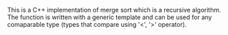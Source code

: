 This is a C++ implementation of merge sort which is a recursive algorithm. The function is written with a generic template and can be used for any comaparable type (types that compare using '<', '>' operator).
